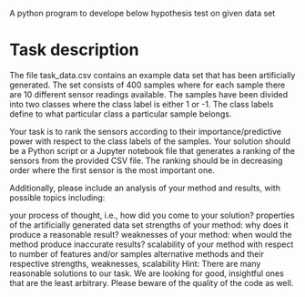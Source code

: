 A python program to develope below hypothesis test on given data set

# Task description
The file task_data.csv contains an example data set that has been artificially generated. The set consists of 400 samples where for each sample there are 10 different sensor readings available. The samples have been divided into two classes where the class label is either 1 or -1. The class labels define to what particular class a particular sample belongs.

Your task is to rank the sensors according to their importance/predictive power with respect to the class labels of the samples. Your solution should be a Python script or a Jupyter notebook file that generates a ranking of the sensors from the provided CSV file. The ranking should be in decreasing order where the first sensor is the most important one.

Additionally, please include an analysis of your method and results, with possible topics including:

your process of thought, i.e., how did you come to your solution?
properties of the artificially generated data set
strengths of your method: why does it produce a reasonable result?
weaknesses of your method: when would the method produce inaccurate results?
scalability of your method with respect to number of features and/or samples
alternative methods and their respective strengths, weaknesses, scalability
Hint: There are many reasonable solutions to our task. We are looking for good, insightful ones that are the least arbitrary. Please beware of the quality of the code as well.
